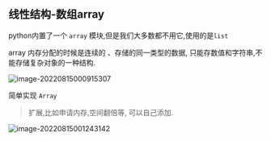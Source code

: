 ## 线性结构-数组array



python内置了一个 `array` 模块,但是我们大多数都不用它,使用的是`list`

array 内存分配的时候是连续的 、存储的同一类型的数据, 只能存数值和字符串,不能存储复杂对象的一种结构.



 ![image-20220815000915307](https://public-1257059699.cos.ap-beijing.myqcloud.com/PicGo/image-20220815000915307.png)

 

简单实现 `Array`

> 扩展,比如申请内存,空间翻倍等, 可以自己添加.

 ![image-20220815001243142](https://public-1257059699.cos.ap-beijing.myqcloud.com/PicGo/image-20220815001243142.png)
